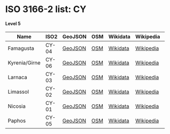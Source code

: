 # ISO 3166-2 list: CY


#### Level 5
Name | ISO2 | GeoJSON | OSM | Wikidata | Wikipedia | population 
--- | --- | --- | --- | --- | --- | --- 
Famagusta | CY-04 | [GeoJSON](../../export/geojson/q7/iso2/CY/CY-04.geojson) | [OSM](https://www.openstreetmap.org/relation/3264447) | [Wikidata](https://www.wikidata.org/wiki/Q59148) | [Wikipedia](http://en.wikipedia.org/wiki/en%3AFamagusta%20District) | 46629
Kyrenia/Girne | CY-06 | [GeoJSON](../../export/geojson/q7/iso2/CY/CY-06.geojson) | [OSM](https://www.openstreetmap.org/relation/3264494) | [Wikidata](https://www.wikidata.org/wiki/Q59146) | [Wikipedia](http://en.wikipedia.org/wiki/en%3AKyrenia%20District) | 32586
Larnaca | CY-03 | [GeoJSON](../../export/geojson/q7/iso2/CY/CY-03.geojson) | [OSM](https://www.openstreetmap.org/relation/2087229) | [Wikidata](https://www.wikidata.org/wiki/Q59153) | [Wikipedia](http://en.wikipedia.org/wiki/en%3ALarnaca%20District) | 143192
Limassol | CY-02 | [GeoJSON](../../export/geojson/q7/iso2/CY/CY-02.geojson) | [OSM](https://www.openstreetmap.org/relation/2087230) | [Wikidata](https://www.wikidata.org/wiki/Q59150) | [Wikipedia](http://en.wikipedia.org/wiki/en%3ALimassol%20District) | 235230
Nicosia | CY-01 | [GeoJSON](../../export/geojson/q7/iso2/CY/CY-01.geojson) | [OSM](https://www.openstreetmap.org/relation/3264382) | [Wikidata](https://www.wikidata.org/wiki/Q59147) | [Wikipedia](http://en.wikipedia.org/wiki/en%3ANicosia%20District) | 326980
Paphos | CY-05 | [GeoJSON](../../export/geojson/q7/iso2/CY/CY-05.geojson) | [OSM](https://www.openstreetmap.org/relation/3263729) | [Wikidata](https://www.wikidata.org/wiki/Q59133) | [Wikipedia](http://en.wikipedia.org/wiki/en%3APaphos%20District) | 88276
